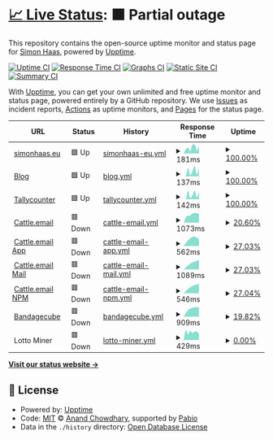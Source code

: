 # [📈 Live Status](https://simonhaas.eu): <!--live status--> **🟧 Partial outage**

This repository contains the open-source uptime monitor and status page for [Simon Haas](simonhaas.eu), powered by [Upptime](https://github.com/upptime/upptime).

[![Uptime CI](https://github.com/SimonHaas/upptime/workflows/Uptime%20CI/badge.svg)](https://github.com/SimonHaas/upptime/actions?query=workflow%3A%22Uptime+CI%22)
[![Response Time CI](https://github.com/SimonHaas/upptime/workflows/Response%20Time%20CI/badge.svg)](https://github.com/SimonHaas/upptime/actions?query=workflow%3A%22Response+Time+CI%22)
[![Graphs CI](https://github.com/SimonHaas/upptime/workflows/Graphs%20CI/badge.svg)](https://github.com/SimonHaas/upptime/actions?query=workflow%3A%22Graphs+CI%22)
[![Static Site CI](https://github.com/SimonHaas/upptime/workflows/Static%20Site%20CI/badge.svg)](https://github.com/SimonHaas/upptime/actions?query=workflow%3A%22Static+Site+CI%22)
[![Summary CI](https://github.com/SimonHaas/upptime/workflows/Summary%20CI/badge.svg)](https://github.com/SimonHaas/upptime/actions?query=workflow%3A%22Summary+CI%22)

With [Upptime](https://upptime.js.org), you can get your own unlimited and free uptime monitor and status page, powered entirely by a GitHub repository. We use [Issues](https://github.com/SimonHaas/upptime/issues) as incident reports, [Actions](https://github.com/SimonHaas/upptime/actions) as uptime monitors, and [Pages](https://simonhaas.eu) for the status page.

<!--start: status pages-->
<!-- This summary is generated by Upptime (https://github.com/upptime/upptime) -->
<!-- Do not edit this manually, your changes will be overwritten -->
<!-- prettier-ignore -->
| URL | Status | History | Response Time | Uptime |
| --- | ------ | ------- | ------------- | ------ |
| <img alt="" src="https://icons.duckduckgo.com/ip3/www.simonhaas.eu.ico" height="13"> [simonhaas.eu](https://www.simonhaas.eu) | 🟩 Up | [simonhaas-eu.yml](https://github.com/SimonHaas/upptime/commits/HEAD/history/simonhaas-eu.yml) | <details><summary><img alt="Response time graph" src="./graphs/simonhaas-eu/response-time-week.png" height="20"> 181ms</summary><br><a href="https://simonhaas.eu/history/simonhaas-eu"><img alt="Response time 150" src="https://img.shields.io/endpoint?url=https%3A%2F%2Fraw.githubusercontent.com%2FSimonHaas%2Fupptime%2FHEAD%2Fapi%2Fsimonhaas-eu%2Fresponse-time.json"></a><br><a href="https://simonhaas.eu/history/simonhaas-eu"><img alt="24-hour response time 232" src="https://img.shields.io/endpoint?url=https%3A%2F%2Fraw.githubusercontent.com%2FSimonHaas%2Fupptime%2FHEAD%2Fapi%2Fsimonhaas-eu%2Fresponse-time-day.json"></a><br><a href="https://simonhaas.eu/history/simonhaas-eu"><img alt="7-day response time 181" src="https://img.shields.io/endpoint?url=https%3A%2F%2Fraw.githubusercontent.com%2FSimonHaas%2Fupptime%2FHEAD%2Fapi%2Fsimonhaas-eu%2Fresponse-time-week.json"></a><br><a href="https://simonhaas.eu/history/simonhaas-eu"><img alt="30-day response time 162" src="https://img.shields.io/endpoint?url=https%3A%2F%2Fraw.githubusercontent.com%2FSimonHaas%2Fupptime%2FHEAD%2Fapi%2Fsimonhaas-eu%2Fresponse-time-month.json"></a><br><a href="https://simonhaas.eu/history/simonhaas-eu"><img alt="1-year response time 150" src="https://img.shields.io/endpoint?url=https%3A%2F%2Fraw.githubusercontent.com%2FSimonHaas%2Fupptime%2FHEAD%2Fapi%2Fsimonhaas-eu%2Fresponse-time-year.json"></a></details> | <details><summary><a href="https://simonhaas.eu/history/simonhaas-eu">100.00%</a></summary><a href="https://simonhaas.eu/history/simonhaas-eu"><img alt="All-time uptime 100.00%" src="https://img.shields.io/endpoint?url=https%3A%2F%2Fraw.githubusercontent.com%2FSimonHaas%2Fupptime%2FHEAD%2Fapi%2Fsimonhaas-eu%2Fuptime.json"></a><br><a href="https://simonhaas.eu/history/simonhaas-eu"><img alt="24-hour uptime 100.00%" src="https://img.shields.io/endpoint?url=https%3A%2F%2Fraw.githubusercontent.com%2FSimonHaas%2Fupptime%2FHEAD%2Fapi%2Fsimonhaas-eu%2Fuptime-day.json"></a><br><a href="https://simonhaas.eu/history/simonhaas-eu"><img alt="7-day uptime 100.00%" src="https://img.shields.io/endpoint?url=https%3A%2F%2Fraw.githubusercontent.com%2FSimonHaas%2Fupptime%2FHEAD%2Fapi%2Fsimonhaas-eu%2Fuptime-week.json"></a><br><a href="https://simonhaas.eu/history/simonhaas-eu"><img alt="30-day uptime 100.00%" src="https://img.shields.io/endpoint?url=https%3A%2F%2Fraw.githubusercontent.com%2FSimonHaas%2Fupptime%2FHEAD%2Fapi%2Fsimonhaas-eu%2Fuptime-month.json"></a><br><a href="https://simonhaas.eu/history/simonhaas-eu"><img alt="1-year uptime 100.00%" src="https://img.shields.io/endpoint?url=https%3A%2F%2Fraw.githubusercontent.com%2FSimonHaas%2Fupptime%2FHEAD%2Fapi%2Fsimonhaas-eu%2Fuptime-year.json"></a></details>
| <img alt="" src="https://icons.duckduckgo.com/ip3/www.simonhaas.eu.ico" height="13"> [Blog](https://www.simonhaas.eu/blog) | 🟩 Up | [blog.yml](https://github.com/SimonHaas/upptime/commits/HEAD/history/blog.yml) | <details><summary><img alt="Response time graph" src="./graphs/blog/response-time-week.png" height="20"> 137ms</summary><br><a href="https://simonhaas.eu/history/blog"><img alt="Response time 82" src="https://img.shields.io/endpoint?url=https%3A%2F%2Fraw.githubusercontent.com%2FSimonHaas%2Fupptime%2FHEAD%2Fapi%2Fblog%2Fresponse-time.json"></a><br><a href="https://simonhaas.eu/history/blog"><img alt="24-hour response time 118" src="https://img.shields.io/endpoint?url=https%3A%2F%2Fraw.githubusercontent.com%2FSimonHaas%2Fupptime%2FHEAD%2Fapi%2Fblog%2Fresponse-time-day.json"></a><br><a href="https://simonhaas.eu/history/blog"><img alt="7-day response time 137" src="https://img.shields.io/endpoint?url=https%3A%2F%2Fraw.githubusercontent.com%2FSimonHaas%2Fupptime%2FHEAD%2Fapi%2Fblog%2Fresponse-time-week.json"></a><br><a href="https://simonhaas.eu/history/blog"><img alt="30-day response time 87" src="https://img.shields.io/endpoint?url=https%3A%2F%2Fraw.githubusercontent.com%2FSimonHaas%2Fupptime%2FHEAD%2Fapi%2Fblog%2Fresponse-time-month.json"></a><br><a href="https://simonhaas.eu/history/blog"><img alt="1-year response time 82" src="https://img.shields.io/endpoint?url=https%3A%2F%2Fraw.githubusercontent.com%2FSimonHaas%2Fupptime%2FHEAD%2Fapi%2Fblog%2Fresponse-time-year.json"></a></details> | <details><summary><a href="https://simonhaas.eu/history/blog">100.00%</a></summary><a href="https://simonhaas.eu/history/blog"><img alt="All-time uptime 100.00%" src="https://img.shields.io/endpoint?url=https%3A%2F%2Fraw.githubusercontent.com%2FSimonHaas%2Fupptime%2FHEAD%2Fapi%2Fblog%2Fuptime.json"></a><br><a href="https://simonhaas.eu/history/blog"><img alt="24-hour uptime 100.00%" src="https://img.shields.io/endpoint?url=https%3A%2F%2Fraw.githubusercontent.com%2FSimonHaas%2Fupptime%2FHEAD%2Fapi%2Fblog%2Fuptime-day.json"></a><br><a href="https://simonhaas.eu/history/blog"><img alt="7-day uptime 100.00%" src="https://img.shields.io/endpoint?url=https%3A%2F%2Fraw.githubusercontent.com%2FSimonHaas%2Fupptime%2FHEAD%2Fapi%2Fblog%2Fuptime-week.json"></a><br><a href="https://simonhaas.eu/history/blog"><img alt="30-day uptime 100.00%" src="https://img.shields.io/endpoint?url=https%3A%2F%2Fraw.githubusercontent.com%2FSimonHaas%2Fupptime%2FHEAD%2Fapi%2Fblog%2Fuptime-month.json"></a><br><a href="https://simonhaas.eu/history/blog"><img alt="1-year uptime 100.00%" src="https://img.shields.io/endpoint?url=https%3A%2F%2Fraw.githubusercontent.com%2FSimonHaas%2Fupptime%2FHEAD%2Fapi%2Fblog%2Fuptime-year.json"></a></details>
| <img alt="" src="https://icons.duckduckgo.com/ip3/www.simonhaas.eu.ico" height="13"> [Tallycounter](https://www.simonhaas.eu/tallycounter) | 🟩 Up | [tallycounter.yml](https://github.com/SimonHaas/upptime/commits/HEAD/history/tallycounter.yml) | <details><summary><img alt="Response time graph" src="./graphs/tallycounter/response-time-week.png" height="20"> 142ms</summary><br><a href="https://simonhaas.eu/history/tallycounter"><img alt="Response time 84" src="https://img.shields.io/endpoint?url=https%3A%2F%2Fraw.githubusercontent.com%2FSimonHaas%2Fupptime%2FHEAD%2Fapi%2Ftallycounter%2Fresponse-time.json"></a><br><a href="https://simonhaas.eu/history/tallycounter"><img alt="24-hour response time 107" src="https://img.shields.io/endpoint?url=https%3A%2F%2Fraw.githubusercontent.com%2FSimonHaas%2Fupptime%2FHEAD%2Fapi%2Ftallycounter%2Fresponse-time-day.json"></a><br><a href="https://simonhaas.eu/history/tallycounter"><img alt="7-day response time 142" src="https://img.shields.io/endpoint?url=https%3A%2F%2Fraw.githubusercontent.com%2FSimonHaas%2Fupptime%2FHEAD%2Fapi%2Ftallycounter%2Fresponse-time-week.json"></a><br><a href="https://simonhaas.eu/history/tallycounter"><img alt="30-day response time 90" src="https://img.shields.io/endpoint?url=https%3A%2F%2Fraw.githubusercontent.com%2FSimonHaas%2Fupptime%2FHEAD%2Fapi%2Ftallycounter%2Fresponse-time-month.json"></a><br><a href="https://simonhaas.eu/history/tallycounter"><img alt="1-year response time 84" src="https://img.shields.io/endpoint?url=https%3A%2F%2Fraw.githubusercontent.com%2FSimonHaas%2Fupptime%2FHEAD%2Fapi%2Ftallycounter%2Fresponse-time-year.json"></a></details> | <details><summary><a href="https://simonhaas.eu/history/tallycounter">100.00%</a></summary><a href="https://simonhaas.eu/history/tallycounter"><img alt="All-time uptime 100.00%" src="https://img.shields.io/endpoint?url=https%3A%2F%2Fraw.githubusercontent.com%2FSimonHaas%2Fupptime%2FHEAD%2Fapi%2Ftallycounter%2Fuptime.json"></a><br><a href="https://simonhaas.eu/history/tallycounter"><img alt="24-hour uptime 100.00%" src="https://img.shields.io/endpoint?url=https%3A%2F%2Fraw.githubusercontent.com%2FSimonHaas%2Fupptime%2FHEAD%2Fapi%2Ftallycounter%2Fuptime-day.json"></a><br><a href="https://simonhaas.eu/history/tallycounter"><img alt="7-day uptime 100.00%" src="https://img.shields.io/endpoint?url=https%3A%2F%2Fraw.githubusercontent.com%2FSimonHaas%2Fupptime%2FHEAD%2Fapi%2Ftallycounter%2Fuptime-week.json"></a><br><a href="https://simonhaas.eu/history/tallycounter"><img alt="30-day uptime 100.00%" src="https://img.shields.io/endpoint?url=https%3A%2F%2Fraw.githubusercontent.com%2FSimonHaas%2Fupptime%2FHEAD%2Fapi%2Ftallycounter%2Fuptime-month.json"></a><br><a href="https://simonhaas.eu/history/tallycounter"><img alt="1-year uptime 100.00%" src="https://img.shields.io/endpoint?url=https%3A%2F%2Fraw.githubusercontent.com%2FSimonHaas%2Fupptime%2FHEAD%2Fapi%2Ftallycounter%2Fuptime-year.json"></a></details>
| <img alt="" src="https://icons.duckduckgo.com/ip3/www.cattle.email.ico" height="13"> [Cattle.email](https://www.cattle.email) | 🟥 Down | [cattle-email.yml](https://github.com/SimonHaas/upptime/commits/HEAD/history/cattle-email.yml) | <details><summary><img alt="Response time graph" src="./graphs/cattle-email/response-time-week.png" height="20"> 1073ms</summary><br><a href="https://simonhaas.eu/history/cattle-email"><img alt="Response time 2395" src="https://img.shields.io/endpoint?url=https%3A%2F%2Fraw.githubusercontent.com%2FSimonHaas%2Fupptime%2FHEAD%2Fapi%2Fcattle-email%2Fresponse-time.json"></a><br><a href="https://simonhaas.eu/history/cattle-email"><img alt="24-hour response time 0" src="https://img.shields.io/endpoint?url=https%3A%2F%2Fraw.githubusercontent.com%2FSimonHaas%2Fupptime%2FHEAD%2Fapi%2Fcattle-email%2Fresponse-time-day.json"></a><br><a href="https://simonhaas.eu/history/cattle-email"><img alt="7-day response time 1073" src="https://img.shields.io/endpoint?url=https%3A%2F%2Fraw.githubusercontent.com%2FSimonHaas%2Fupptime%2FHEAD%2Fapi%2Fcattle-email%2Fresponse-time-week.json"></a><br><a href="https://simonhaas.eu/history/cattle-email"><img alt="30-day response time 4618" src="https://img.shields.io/endpoint?url=https%3A%2F%2Fraw.githubusercontent.com%2FSimonHaas%2Fupptime%2FHEAD%2Fapi%2Fcattle-email%2Fresponse-time-month.json"></a><br><a href="https://simonhaas.eu/history/cattle-email"><img alt="1-year response time 2395" src="https://img.shields.io/endpoint?url=https%3A%2F%2Fraw.githubusercontent.com%2FSimonHaas%2Fupptime%2FHEAD%2Fapi%2Fcattle-email%2Fresponse-time-year.json"></a></details> | <details><summary><a href="https://simonhaas.eu/history/cattle-email">20.60%</a></summary><a href="https://simonhaas.eu/history/cattle-email"><img alt="All-time uptime 92.21%" src="https://img.shields.io/endpoint?url=https%3A%2F%2Fraw.githubusercontent.com%2FSimonHaas%2Fupptime%2FHEAD%2Fapi%2Fcattle-email%2Fuptime.json"></a><br><a href="https://simonhaas.eu/history/cattle-email"><img alt="24-hour uptime 0.00%" src="https://img.shields.io/endpoint?url=https%3A%2F%2Fraw.githubusercontent.com%2FSimonHaas%2Fupptime%2FHEAD%2Fapi%2Fcattle-email%2Fuptime-day.json"></a><br><a href="https://simonhaas.eu/history/cattle-email"><img alt="7-day uptime 20.60%" src="https://img.shields.io/endpoint?url=https%3A%2F%2Fraw.githubusercontent.com%2FSimonHaas%2Fupptime%2FHEAD%2Fapi%2Fcattle-email%2Fuptime-week.json"></a><br><a href="https://simonhaas.eu/history/cattle-email"><img alt="30-day uptime 81.69%" src="https://img.shields.io/endpoint?url=https%3A%2F%2Fraw.githubusercontent.com%2FSimonHaas%2Fupptime%2FHEAD%2Fapi%2Fcattle-email%2Fuptime-month.json"></a><br><a href="https://simonhaas.eu/history/cattle-email"><img alt="1-year uptime 92.21%" src="https://img.shields.io/endpoint?url=https%3A%2F%2Fraw.githubusercontent.com%2FSimonHaas%2Fupptime%2FHEAD%2Fapi%2Fcattle-email%2Fuptime-year.json"></a></details>
| <img alt="" src="https://icons.duckduckgo.com/ip3/app.cattle.email.ico" height="13"> [Cattle.email App](https://app.cattle.email) | 🟥 Down | [cattle-email-app.yml](https://github.com/SimonHaas/upptime/commits/HEAD/history/cattle-email-app.yml) | <details><summary><img alt="Response time graph" src="./graphs/cattle-email-app/response-time-week.png" height="20"> 562ms</summary><br><a href="https://simonhaas.eu/history/cattle-email-app"><img alt="Response time 636" src="https://img.shields.io/endpoint?url=https%3A%2F%2Fraw.githubusercontent.com%2FSimonHaas%2Fupptime%2FHEAD%2Fapi%2Fcattle-email-app%2Fresponse-time.json"></a><br><a href="https://simonhaas.eu/history/cattle-email-app"><img alt="24-hour response time 0" src="https://img.shields.io/endpoint?url=https%3A%2F%2Fraw.githubusercontent.com%2FSimonHaas%2Fupptime%2FHEAD%2Fapi%2Fcattle-email-app%2Fresponse-time-day.json"></a><br><a href="https://simonhaas.eu/history/cattle-email-app"><img alt="7-day response time 562" src="https://img.shields.io/endpoint?url=https%3A%2F%2Fraw.githubusercontent.com%2FSimonHaas%2Fupptime%2FHEAD%2Fapi%2Fcattle-email-app%2Fresponse-time-week.json"></a><br><a href="https://simonhaas.eu/history/cattle-email-app"><img alt="30-day response time 529" src="https://img.shields.io/endpoint?url=https%3A%2F%2Fraw.githubusercontent.com%2FSimonHaas%2Fupptime%2FHEAD%2Fapi%2Fcattle-email-app%2Fresponse-time-month.json"></a><br><a href="https://simonhaas.eu/history/cattle-email-app"><img alt="1-year response time 636" src="https://img.shields.io/endpoint?url=https%3A%2F%2Fraw.githubusercontent.com%2FSimonHaas%2Fupptime%2FHEAD%2Fapi%2Fcattle-email-app%2Fresponse-time-year.json"></a></details> | <details><summary><a href="https://simonhaas.eu/history/cattle-email-app">27.03%</a></summary><a href="https://simonhaas.eu/history/cattle-email-app"><img alt="All-time uptime 92.86%" src="https://img.shields.io/endpoint?url=https%3A%2F%2Fraw.githubusercontent.com%2FSimonHaas%2Fupptime%2FHEAD%2Fapi%2Fcattle-email-app%2Fuptime.json"></a><br><a href="https://simonhaas.eu/history/cattle-email-app"><img alt="24-hour uptime 0.00%" src="https://img.shields.io/endpoint?url=https%3A%2F%2Fraw.githubusercontent.com%2FSimonHaas%2Fupptime%2FHEAD%2Fapi%2Fcattle-email-app%2Fuptime-day.json"></a><br><a href="https://simonhaas.eu/history/cattle-email-app"><img alt="7-day uptime 27.03%" src="https://img.shields.io/endpoint?url=https%3A%2F%2Fraw.githubusercontent.com%2FSimonHaas%2Fupptime%2FHEAD%2Fapi%2Fcattle-email-app%2Fuptime-week.json"></a><br><a href="https://simonhaas.eu/history/cattle-email-app"><img alt="30-day uptime 83.17%" src="https://img.shields.io/endpoint?url=https%3A%2F%2Fraw.githubusercontent.com%2FSimonHaas%2Fupptime%2FHEAD%2Fapi%2Fcattle-email-app%2Fuptime-month.json"></a><br><a href="https://simonhaas.eu/history/cattle-email-app"><img alt="1-year uptime 92.86%" src="https://img.shields.io/endpoint?url=https%3A%2F%2Fraw.githubusercontent.com%2FSimonHaas%2Fupptime%2FHEAD%2Fapi%2Fcattle-email-app%2Fuptime-year.json"></a></details>
| <img alt="" src="https://icons.duckduckgo.com/ip3/mail.cattle.email.ico" height="13"> [Cattle.email Mail](https://mail.cattle.email) | 🟥 Down | [cattle-email-mail.yml](https://github.com/SimonHaas/upptime/commits/HEAD/history/cattle-email-mail.yml) | <details><summary><img alt="Response time graph" src="./graphs/cattle-email-mail/response-time-week.png" height="20"> 1089ms</summary><br><a href="https://simonhaas.eu/history/cattle-email-mail"><img alt="Response time 792" src="https://img.shields.io/endpoint?url=https%3A%2F%2Fraw.githubusercontent.com%2FSimonHaas%2Fupptime%2FHEAD%2Fapi%2Fcattle-email-mail%2Fresponse-time.json"></a><br><a href="https://simonhaas.eu/history/cattle-email-mail"><img alt="24-hour response time 0" src="https://img.shields.io/endpoint?url=https%3A%2F%2Fraw.githubusercontent.com%2FSimonHaas%2Fupptime%2FHEAD%2Fapi%2Fcattle-email-mail%2Fresponse-time-day.json"></a><br><a href="https://simonhaas.eu/history/cattle-email-mail"><img alt="7-day response time 1089" src="https://img.shields.io/endpoint?url=https%3A%2F%2Fraw.githubusercontent.com%2FSimonHaas%2Fupptime%2FHEAD%2Fapi%2Fcattle-email-mail%2Fresponse-time-week.json"></a><br><a href="https://simonhaas.eu/history/cattle-email-mail"><img alt="30-day response time 705" src="https://img.shields.io/endpoint?url=https%3A%2F%2Fraw.githubusercontent.com%2FSimonHaas%2Fupptime%2FHEAD%2Fapi%2Fcattle-email-mail%2Fresponse-time-month.json"></a><br><a href="https://simonhaas.eu/history/cattle-email-mail"><img alt="1-year response time 792" src="https://img.shields.io/endpoint?url=https%3A%2F%2Fraw.githubusercontent.com%2FSimonHaas%2Fupptime%2FHEAD%2Fapi%2Fcattle-email-mail%2Fresponse-time-year.json"></a></details> | <details><summary><a href="https://simonhaas.eu/history/cattle-email-mail">27.03%</a></summary><a href="https://simonhaas.eu/history/cattle-email-mail"><img alt="All-time uptime 92.91%" src="https://img.shields.io/endpoint?url=https%3A%2F%2Fraw.githubusercontent.com%2FSimonHaas%2Fupptime%2FHEAD%2Fapi%2Fcattle-email-mail%2Fuptime.json"></a><br><a href="https://simonhaas.eu/history/cattle-email-mail"><img alt="24-hour uptime 0.00%" src="https://img.shields.io/endpoint?url=https%3A%2F%2Fraw.githubusercontent.com%2FSimonHaas%2Fupptime%2FHEAD%2Fapi%2Fcattle-email-mail%2Fuptime-day.json"></a><br><a href="https://simonhaas.eu/history/cattle-email-mail"><img alt="7-day uptime 27.03%" src="https://img.shields.io/endpoint?url=https%3A%2F%2Fraw.githubusercontent.com%2FSimonHaas%2Fupptime%2FHEAD%2Fapi%2Fcattle-email-mail%2Fuptime-week.json"></a><br><a href="https://simonhaas.eu/history/cattle-email-mail"><img alt="30-day uptime 83.17%" src="https://img.shields.io/endpoint?url=https%3A%2F%2Fraw.githubusercontent.com%2FSimonHaas%2Fupptime%2FHEAD%2Fapi%2Fcattle-email-mail%2Fuptime-month.json"></a><br><a href="https://simonhaas.eu/history/cattle-email-mail"><img alt="1-year uptime 92.91%" src="https://img.shields.io/endpoint?url=https%3A%2F%2Fraw.githubusercontent.com%2FSimonHaas%2Fupptime%2FHEAD%2Fapi%2Fcattle-email-mail%2Fuptime-year.json"></a></details>
| <img alt="" src="https://icons.duckduckgo.com/ip3/npm.cattle.email.ico" height="13"> [Cattle.email NPM](https://npm.cattle.email) | 🟥 Down | [cattle-email-npm.yml](https://github.com/SimonHaas/upptime/commits/HEAD/history/cattle-email-npm.yml) | <details><summary><img alt="Response time graph" src="./graphs/cattle-email-npm/response-time-week.png" height="20"> 546ms</summary><br><a href="https://simonhaas.eu/history/cattle-email-npm"><img alt="Response time 626" src="https://img.shields.io/endpoint?url=https%3A%2F%2Fraw.githubusercontent.com%2FSimonHaas%2Fupptime%2FHEAD%2Fapi%2Fcattle-email-npm%2Fresponse-time.json"></a><br><a href="https://simonhaas.eu/history/cattle-email-npm"><img alt="24-hour response time 0" src="https://img.shields.io/endpoint?url=https%3A%2F%2Fraw.githubusercontent.com%2FSimonHaas%2Fupptime%2FHEAD%2Fapi%2Fcattle-email-npm%2Fresponse-time-day.json"></a><br><a href="https://simonhaas.eu/history/cattle-email-npm"><img alt="7-day response time 546" src="https://img.shields.io/endpoint?url=https%3A%2F%2Fraw.githubusercontent.com%2FSimonHaas%2Fupptime%2FHEAD%2Fapi%2Fcattle-email-npm%2Fresponse-time-week.json"></a><br><a href="https://simonhaas.eu/history/cattle-email-npm"><img alt="30-day response time 453" src="https://img.shields.io/endpoint?url=https%3A%2F%2Fraw.githubusercontent.com%2FSimonHaas%2Fupptime%2FHEAD%2Fapi%2Fcattle-email-npm%2Fresponse-time-month.json"></a><br><a href="https://simonhaas.eu/history/cattle-email-npm"><img alt="1-year response time 626" src="https://img.shields.io/endpoint?url=https%3A%2F%2Fraw.githubusercontent.com%2FSimonHaas%2Fupptime%2FHEAD%2Fapi%2Fcattle-email-npm%2Fresponse-time-year.json"></a></details> | <details><summary><a href="https://simonhaas.eu/history/cattle-email-npm">27.04%</a></summary><a href="https://simonhaas.eu/history/cattle-email-npm"><img alt="All-time uptime 92.91%" src="https://img.shields.io/endpoint?url=https%3A%2F%2Fraw.githubusercontent.com%2FSimonHaas%2Fupptime%2FHEAD%2Fapi%2Fcattle-email-npm%2Fuptime.json"></a><br><a href="https://simonhaas.eu/history/cattle-email-npm"><img alt="24-hour uptime 0.00%" src="https://img.shields.io/endpoint?url=https%3A%2F%2Fraw.githubusercontent.com%2FSimonHaas%2Fupptime%2FHEAD%2Fapi%2Fcattle-email-npm%2Fuptime-day.json"></a><br><a href="https://simonhaas.eu/history/cattle-email-npm"><img alt="7-day uptime 27.04%" src="https://img.shields.io/endpoint?url=https%3A%2F%2Fraw.githubusercontent.com%2FSimonHaas%2Fupptime%2FHEAD%2Fapi%2Fcattle-email-npm%2Fuptime-week.json"></a><br><a href="https://simonhaas.eu/history/cattle-email-npm"><img alt="30-day uptime 83.17%" src="https://img.shields.io/endpoint?url=https%3A%2F%2Fraw.githubusercontent.com%2FSimonHaas%2Fupptime%2FHEAD%2Fapi%2Fcattle-email-npm%2Fuptime-month.json"></a><br><a href="https://simonhaas.eu/history/cattle-email-npm"><img alt="1-year uptime 92.91%" src="https://img.shields.io/endpoint?url=https%3A%2F%2Fraw.githubusercontent.com%2FSimonHaas%2Fupptime%2FHEAD%2Fapi%2Fcattle-email-npm%2Fuptime-year.json"></a></details>
| <img alt="" src="https://icons.duckduckgo.com/ip3/www.bandagecube.com.ico" height="13"> [Bandagecube](https://www.bandagecube.com) | 🟥 Down | [bandagecube.yml](https://github.com/SimonHaas/upptime/commits/HEAD/history/bandagecube.yml) | <details><summary><img alt="Response time graph" src="./graphs/bandagecube/response-time-week.png" height="20"> 909ms</summary><br><a href="https://simonhaas.eu/history/bandagecube"><img alt="Response time 1925" src="https://img.shields.io/endpoint?url=https%3A%2F%2Fraw.githubusercontent.com%2FSimonHaas%2Fupptime%2FHEAD%2Fapi%2Fbandagecube%2Fresponse-time.json"></a><br><a href="https://simonhaas.eu/history/bandagecube"><img alt="24-hour response time 0" src="https://img.shields.io/endpoint?url=https%3A%2F%2Fraw.githubusercontent.com%2FSimonHaas%2Fupptime%2FHEAD%2Fapi%2Fbandagecube%2Fresponse-time-day.json"></a><br><a href="https://simonhaas.eu/history/bandagecube"><img alt="7-day response time 909" src="https://img.shields.io/endpoint?url=https%3A%2F%2Fraw.githubusercontent.com%2FSimonHaas%2Fupptime%2FHEAD%2Fapi%2Fbandagecube%2Fresponse-time-week.json"></a><br><a href="https://simonhaas.eu/history/bandagecube"><img alt="30-day response time 4089" src="https://img.shields.io/endpoint?url=https%3A%2F%2Fraw.githubusercontent.com%2FSimonHaas%2Fupptime%2FHEAD%2Fapi%2Fbandagecube%2Fresponse-time-month.json"></a><br><a href="https://simonhaas.eu/history/bandagecube"><img alt="1-year response time 1925" src="https://img.shields.io/endpoint?url=https%3A%2F%2Fraw.githubusercontent.com%2FSimonHaas%2Fupptime%2FHEAD%2Fapi%2Fbandagecube%2Fresponse-time-year.json"></a></details> | <details><summary><a href="https://simonhaas.eu/history/bandagecube">19.82%</a></summary><a href="https://simonhaas.eu/history/bandagecube"><img alt="All-time uptime 92.11%" src="https://img.shields.io/endpoint?url=https%3A%2F%2Fraw.githubusercontent.com%2FSimonHaas%2Fupptime%2FHEAD%2Fapi%2Fbandagecube%2Fuptime.json"></a><br><a href="https://simonhaas.eu/history/bandagecube"><img alt="24-hour uptime 0.00%" src="https://img.shields.io/endpoint?url=https%3A%2F%2Fraw.githubusercontent.com%2FSimonHaas%2Fupptime%2FHEAD%2Fapi%2Fbandagecube%2Fuptime-day.json"></a><br><a href="https://simonhaas.eu/history/bandagecube"><img alt="7-day uptime 19.82%" src="https://img.shields.io/endpoint?url=https%3A%2F%2Fraw.githubusercontent.com%2FSimonHaas%2Fupptime%2FHEAD%2Fapi%2Fbandagecube%2Fuptime-week.json"></a><br><a href="https://simonhaas.eu/history/bandagecube"><img alt="30-day uptime 81.55%" src="https://img.shields.io/endpoint?url=https%3A%2F%2Fraw.githubusercontent.com%2FSimonHaas%2Fupptime%2FHEAD%2Fapi%2Fbandagecube%2Fuptime-month.json"></a><br><a href="https://simonhaas.eu/history/bandagecube"><img alt="1-year uptime 92.11%" src="https://img.shields.io/endpoint?url=https%3A%2F%2Fraw.githubusercontent.com%2FSimonHaas%2Fupptime%2FHEAD%2Fapi%2Fbandagecube%2Fuptime-year.json"></a></details>
| <img alt="" src="https://icons.duckduckgo.com/ip3/solo.ckpool.org.ico" height="13"> Lotto Miner | 🟥 Down | [lotto-miner.yml](https://github.com/SimonHaas/upptime/commits/HEAD/history/lotto-miner.yml) | <details><summary><img alt="Response time graph" src="./graphs/lotto-miner/response-time-week.png" height="20"> 429ms</summary><br><a href="https://simonhaas.eu/history/lotto-miner"><img alt="Response time 421" src="https://img.shields.io/endpoint?url=https%3A%2F%2Fraw.githubusercontent.com%2FSimonHaas%2Fupptime%2FHEAD%2Fapi%2Flotto-miner%2Fresponse-time.json"></a><br><a href="https://simonhaas.eu/history/lotto-miner"><img alt="24-hour response time 397" src="https://img.shields.io/endpoint?url=https%3A%2F%2Fraw.githubusercontent.com%2FSimonHaas%2Fupptime%2FHEAD%2Fapi%2Flotto-miner%2Fresponse-time-day.json"></a><br><a href="https://simonhaas.eu/history/lotto-miner"><img alt="7-day response time 429" src="https://img.shields.io/endpoint?url=https%3A%2F%2Fraw.githubusercontent.com%2FSimonHaas%2Fupptime%2FHEAD%2Fapi%2Flotto-miner%2Fresponse-time-week.json"></a><br><a href="https://simonhaas.eu/history/lotto-miner"><img alt="30-day response time 408" src="https://img.shields.io/endpoint?url=https%3A%2F%2Fraw.githubusercontent.com%2FSimonHaas%2Fupptime%2FHEAD%2Fapi%2Flotto-miner%2Fresponse-time-month.json"></a><br><a href="https://simonhaas.eu/history/lotto-miner"><img alt="1-year response time 421" src="https://img.shields.io/endpoint?url=https%3A%2F%2Fraw.githubusercontent.com%2FSimonHaas%2Fupptime%2FHEAD%2Fapi%2Flotto-miner%2Fresponse-time-year.json"></a></details> | <details><summary><a href="https://simonhaas.eu/history/lotto-miner">0.00%</a></summary><a href="https://simonhaas.eu/history/lotto-miner"><img alt="All-time uptime 40.14%" src="https://img.shields.io/endpoint?url=https%3A%2F%2Fraw.githubusercontent.com%2FSimonHaas%2Fupptime%2FHEAD%2Fapi%2Flotto-miner%2Fuptime.json"></a><br><a href="https://simonhaas.eu/history/lotto-miner"><img alt="24-hour uptime 0.00%" src="https://img.shields.io/endpoint?url=https%3A%2F%2Fraw.githubusercontent.com%2FSimonHaas%2Fupptime%2FHEAD%2Fapi%2Flotto-miner%2Fuptime-day.json"></a><br><a href="https://simonhaas.eu/history/lotto-miner"><img alt="7-day uptime 0.00%" src="https://img.shields.io/endpoint?url=https%3A%2F%2Fraw.githubusercontent.com%2FSimonHaas%2Fupptime%2FHEAD%2Fapi%2Flotto-miner%2Fuptime-week.json"></a><br><a href="https://simonhaas.eu/history/lotto-miner"><img alt="30-day uptime 0.00%" src="https://img.shields.io/endpoint?url=https%3A%2F%2Fraw.githubusercontent.com%2FSimonHaas%2Fupptime%2FHEAD%2Fapi%2Flotto-miner%2Fuptime-month.json"></a><br><a href="https://simonhaas.eu/history/lotto-miner"><img alt="1-year uptime 40.14%" src="https://img.shields.io/endpoint?url=https%3A%2F%2Fraw.githubusercontent.com%2FSimonHaas%2Fupptime%2FHEAD%2Fapi%2Flotto-miner%2Fuptime-year.json"></a></details>

<!--end: status pages-->

[**Visit our status website →**](https://simonhaas.eu)

## 📄 License

- Powered by: [Upptime](https://github.com/upptime/upptime)
- Code: [MIT](./LICENSE) © [Anand Chowdhary](https://anandchowdhary.com), supported by [Pabio](https://pabio.com)
- Data in the `./history` directory: [Open Database License](https://opendatacommons.org/licenses/odbl/1-0/)
